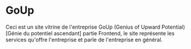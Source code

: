 # GoUp
Ceci est un site vitrine de l'entreprise GoUp (Genius of Upward Potential) [Génie du potentiel ascendant] partie Frontend, le site représente les services qu'offre l'entreprise et parle de l'entreprise en général.  
